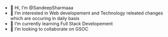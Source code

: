 - 👋 Hi, I’m @SandeepSharmaaa
- 👀 I’m interested in Web developement and Technology releated changes which are occuring in daily basis
- 🌱 I’m currently learning Full Stack Developement
- 💞️ I’m looking to collaborate on GSOC
  

<!---
SandeepSharmaaa/SandeepSharmaaa is a ✨ special ✨ repository because its `README.md` (this file) appears on your GitHub profile.
You can click the Preview link to take a look at your changes.
--->
